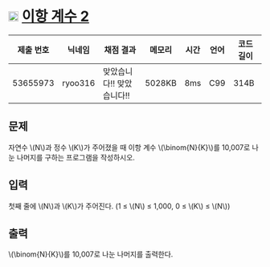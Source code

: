 # <img width="20px"  src="https://d2gd6pc034wcta.cloudfront.net/tier/9.svg" class="solvedac-tier"> [이항 계수 2](https://www.acmicpc.net/problem/11051) 

| 제출 번호 | 닉네임 | 채점 결과 | 메모리 | 시간 | 언어 | 코드 길이 |
|---|---|---|---|---|---|---|
|53655973| ryoo316|맞았습니다!! 맞았습니다!!|5028KB|8ms|C99|314B|

## 문제
<p>자연수 \(N\)과 정수 \(K\)가 주어졌을 때 이항 계수 \(\binom{N}{K}\)를 10,007로 나눈 나머지를 구하는 프로그램을 작성하시오.</p>

## 입력
<p>첫째 줄에 \(N\)과 \(K\)가 주어진다. (1 ≤ \(N\) ≤ 1,000, 0 ≤ \(K\) ≤ \(N\))</p>

## 출력
<p> \(\binom{N}{K}\)를 10,007로 나눈 나머지를 출력한다.</p>

